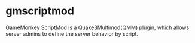 # gmscriptmod
GameMonkey ScriptMod is a Quake3Multimod(QMM) plugin, which allows server admins to define the server behavior by script.
